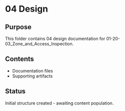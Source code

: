 # 04 Design

## Purpose
This folder contains 04 design documentation for 01-20-03_Zone_and_Access_Inspection.

## Contents
- Documentation files
- Supporting artifacts

## Status
Initial structure created - awaiting content population.
